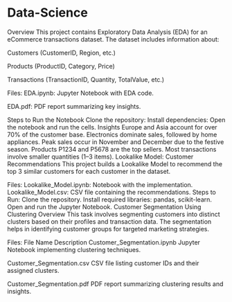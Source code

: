# Data-Science
Overview
This project contains Exploratory Data Analysis (EDA) for an eCommerce transactions dataset. The dataset includes information about:

Customers (CustomerID, Region, etc.)

Products (ProductID, Category, Price)

Transactions (TransactionID, Quantity, TotalValue, etc.)

Files:
EDA.ipynb: Jupyter Notebook with EDA code.

EDA.pdf: PDF report summarizing key insights.

Steps to Run the Notebook
Clone the repository:
Install dependencies:
Open the notebook and run the cells.
Insights
Europe and Asia account for over 70% of the customer base.
Electronics dominate sales, followed by home appliances.
Peak sales occur in November and December due to the festive season.
Products P1234 and P5678 are the top sellers.
Most transactions involve smaller quantities (1–3 items).
Lookalike Model: Customer Recommendations
This project builds a Lookalike Model to recommend the top 3 similar customers for each customer in the dataset.

Files:
Lookalike_Model.ipynb: Notebook with the implementation.
Lookalike_Model.csv: CSV file containing the recommendations.
Steps to Run:
Clone the repository.
Install required libraries: pandas, scikit-learn.
Open and run the Jupyter Notebook.
Customer Segmentation Using Clustering
Overview
This task involves segmenting customers into distinct clusters based on their profiles and transaction data. The segmentation helps in identifying customer groups for targeted marketing strategies.

Files:
File Name	Description
Customer_Segmentation.ipynb	Jupyter Notebook implementing clustering techniques.

Customer_Segmentation.csv	CSV file listing customer IDs and their assigned clusters.

Customer_Segmentation.pdf	PDF report summarizing clustering results and insights.
